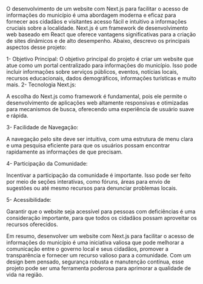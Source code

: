 O desenvolvimento de um website com Next.js para facilitar o acesso de informações do município é uma abordagem moderna e eficaz para fornecer aos cidadãos e visitantes acesso fácil e intuitivo a informações cruciais sobre a localidade. Next.js é um framework de desenvolvimento web baseado em React que oferece vantagens significativas para a criação de sites dinâmicos e de alto desempenho. Abaixo, descrevo os principais aspectos desse projeto:

1- Objetivo Principal:
O objetivo principal do projeto é criar um website que atue como um portal centralizado para informações do município. Isso pode incluir informações sobre serviços públicos, eventos, notícias locais, recursos educacionais, dados demográficos, informações turísticas e muito mais.
2- Tecnologia Next.js:

A escolha do Next.js como framework é fundamental, pois ele permite o desenvolvimento de aplicações web altamente responsivas e otimizadas para mecanismos de busca, oferecendo uma experiência de usuário suave e rápida.

3- Facilidade de Navegação:

A navegação pelo site deve ser intuitiva, com uma estrutura de menu clara e uma pesquisa eficiente para que os usuários possam encontrar rapidamente as informações de que precisam.

4- Participação da Comunidade:

Incentivar a participação da comunidade é importante. Isso pode ser feito por meio de seções interativas, como fóruns, áreas para envio de sugestões ou até mesmo recursos para denunciar problemas locais.

5- Acessibilidade:

Garantir que o website seja acessível para pessoas com deficiências é uma consideração importante, para que todos os cidadãos possam aproveitar os recursos oferecidos.

Em resumo, desenvolver um website com Next.js para facilitar o acesso de informações do município é uma iniciativa valiosa que pode melhorar a comunicação entre o governo local e seus cidadãos, promover a transparência e fornecer um recurso valioso para a comunidade. Com um design bem pensado, segurança robusta e manutenção contínua, esse projeto pode ser uma ferramenta poderosa para aprimorar a qualidade de vida na região.

